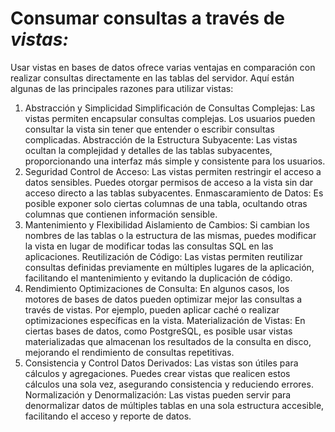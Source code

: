 # Consumar consultas a través de ***vistas:***
Usar vistas en bases de datos ofrece varias ventajas en comparación con realizar consultas directamente en las tablas del servidor. Aquí están algunas de las principales razones para utilizar vistas:

1. Abstracción y Simplicidad
Simplificación de Consultas Complejas: Las vistas permiten encapsular consultas complejas. Los usuarios pueden consultar la vista sin tener que entender o escribir consultas complicadas.
Abstracción de la Estructura Subyacente: Las vistas ocultan la complejidad y detalles de las tablas subyacentes, proporcionando una interfaz más simple y consistente para los usuarios.
2. Seguridad
Control de Acceso: Las vistas permiten restringir el acceso a datos sensibles. Puedes otorgar permisos de acceso a la vista sin dar acceso directo a las tablas subyacentes.
Enmascaramiento de Datos: Es posible exponer solo ciertas columnas de una tabla, ocultando otras columnas que contienen información sensible.
3. Mantenimiento y Flexibilidad
Aislamiento de Cambios: Si cambian los nombres de las tablas o la estructura de las mismas, puedes modificar la vista en lugar de modificar todas las consultas SQL en las aplicaciones.
Reutilización de Código: Las vistas permiten reutilizar consultas definidas previamente en múltiples lugares de la aplicación, facilitando el mantenimiento y evitando la duplicación de código.
4. Rendimiento
Optimizaciones de Consulta: En algunos casos, los motores de bases de datos pueden optimizar mejor las consultas a través de vistas. Por ejemplo, pueden aplicar caché o realizar optimizaciones específicas en la vista.
Materialización de Vistas: En ciertas bases de datos, como PostgreSQL, es posible usar vistas materializadas que almacenan los resultados de la consulta en disco, mejorando el rendimiento de consultas repetitivas.
5. Consistencia y Control
Datos Derivados: Las vistas son útiles para cálculos y agregaciones. Puedes crear vistas que realicen estos cálculos una sola vez, asegurando consistencia y reduciendo errores.
Normalización y Denormalización: Las vistas pueden servir para denormalizar datos de múltiples tablas en una sola estructura accesible, facilitando el acceso y reporte de datos.
